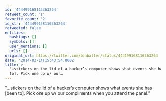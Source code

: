 ```yaml
---
id: '444499168116363264'
retweet_count: '1'
favorite_count: '2'
id_str: '444499168116363264'
retweeted: false
entities:
  hashtags: []
  symbols: []
  user_mentions: []
  urls: []
original_url: https://twitter.com/benbalter/status/444499168116363264
date: '2014-03-14T15:43:54.000Z'
title: >-
  "…stickers on the lid of a hacker’s computer shows what events she has [been
  to]. Pick one up w/ our…
---
```


"…stickers on the lid of a hacker’s computer shows what events she has [been to]. Pick one up w/ our compliments when you attend the panel."